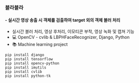 ### 블라블라
#### - 실시간 영상 송출 시 객체를 검출하여 target 외의 객체 블러 처리
- 실시간 블러 처리, 영상 후처리, 이모티콘 부착, 영상 녹화 및 캡쳐 기능
- :computer: OpenCV - cvlib & LBPHFaceRecognizer, Django, Python
- :books: Machine learning project


```
pip install django
pip install tensorflow
pip install opencv-python
pip install imutils
pip install cvlib
pip install python-tk
 ```
